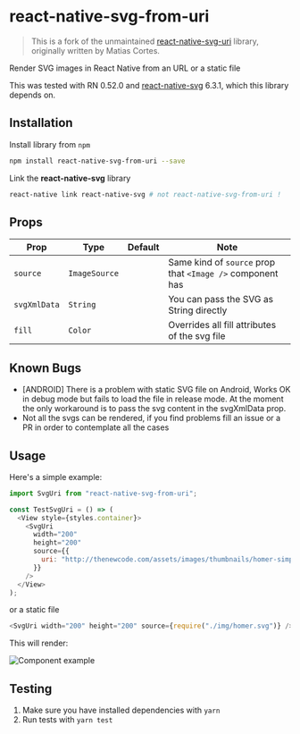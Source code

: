# react-native-svg-from-uri

> This is a fork of the unmaintained [react-native-svg-uri](https://github.com/vault-development/react-native-svg-uri) library, originally written by Matias Cortes.

Render SVG images in React Native from an URL or a static file

This was tested with RN 0.52.0 and [react-native-svg](https://github.com/react-native-community/react-native-svg) 6.3.1, which this library depends on.

## Installation

Install library from `npm`

```bash
npm install react-native-svg-from-uri --save
```

Link the **react-native-svg** library

```bash
react-native link react-native-svg # not react-native-svg-from-uri !
```

## Props

| Prop         | Type          | Default | Note                                                      |
| ------------ | ------------- | ------- | --------------------------------------------------------- |
| `source`     | `ImageSource` |         | Same kind of `source` prop that `<Image />` component has |
| `svgXmlData` | `String`      |         | You can pass the SVG as String directly                   |
| `fill`       | `Color`       |         | Overrides all fill attributes of the svg file             |

## Known Bugs

* [ANDROID] There is a problem with static SVG file on Android,
  Works OK in debug mode but fails to load the file in release mode.
  At the moment the only workaround is to pass the svg content in the svgXmlData prop.
* Not all the svgs can be rendered, if you find problems fill an issue or a PR in
  order to contemplate all the cases

## Usage

Here's a simple example:

```javascript
import SvgUri from "react-native-svg-from-uri";

const TestSvgUri = () => (
  <View style={styles.container}>
    <SvgUri
      width="200"
      height="200"
      source={{
        uri: "http://thenewcode.com/assets/images/thumbnails/homer-simpson.svg"
      }}
    />
  </View>
);
```

or a static file

```javascript
<SvgUri width="200" height="200" source={require("./img/homer.svg")} />
```

This will render:

![Component example](./screenshoots/sample.png)

## Testing

1.  Make sure you have installed dependencies with `yarn`
2.  Run tests with `yarn test`
